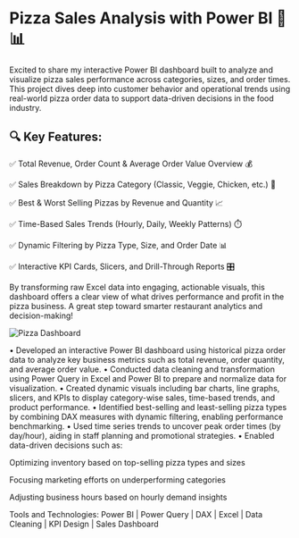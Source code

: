  # Pizza Sales Analysis with Power BI 🍕📊

Excited to share my interactive Power BI dashboard built to analyze and visualize pizza sales performance across categories, sizes, and order times. This project dives deep into customer behavior and operational trends using real-world pizza order data to support data-driven decisions in the food industry.

## 🔍 Key Features:
✅ Total Revenue, Order Count & Average Order Value Overview 💰

✅ Sales Breakdown by Pizza Category (Classic, Veggie, Chicken, etc.) 🍕

✅ Best & Worst Selling Pizzas by Revenue and Quantity 📈

✅ Time-Based Sales Trends (Hourly, Daily, Weekly Patterns) ⏱️

✅ Dynamic Filtering by Pizza Type, Size, and Order Date 📊

✅ Interactive KPI Cards, Slicers, and Drill-Through Reports 🎛️


By transforming raw Excel data into engaging, actionable visuals, this dashboard offers a clear view of what drives performance and profit in the pizza business. A great step toward smarter restaurant analytics and decision-making!


![Pizza Dashboard](Screenshot(109).png)



• Developed an interactive Power BI dashboard using historical pizza order data to analyze key business metrics such as total revenue, order quantity, and average order value.
• Conducted data cleaning and transformation using Power Query in Excel and Power BI to prepare and normalize data for visualization.
• Created dynamic visuals including bar charts, line graphs, slicers, and KPIs to display category-wise sales, time-based trends, and product performance.
• Identified best-selling and least-selling pizza types by combining DAX measures with dynamic filtering, enabling performance benchmarking.
• Used time series trends to uncover peak order times (by day/hour), aiding in staff planning and promotional strategies.
• Enabled data-driven decisions such as:

Optimizing inventory based on top-selling pizza types and sizes

Focusing marketing efforts on underperforming categories

Adjusting business hours based on hourly demand insights

Tools and Technologies:
Power BI | Power Query | DAX | Excel | Data Cleaning | KPI Design | Sales Dashboard
